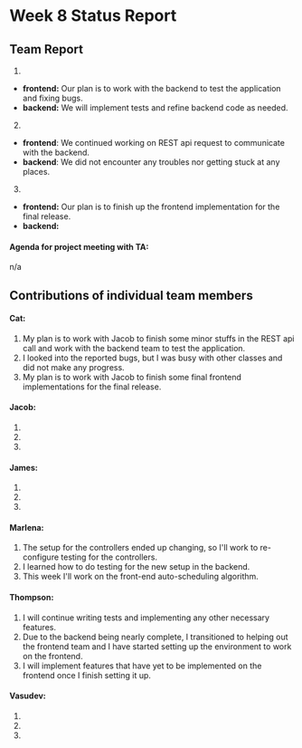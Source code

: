 # Week 8 Status Report

## Team Report

1. 
- **frontend:** Our plan is to work with the backend to test the application and fixing bugs.
- **backend:** We will implement tests and refine backend code as needed.

2. 
- **frontend**: We continued working on REST api request to communicate with the backend.
- **backend**: 
We did not encounter any troubles nor getting stuck at any places.

3. 
- **frontend:** Our plan is to finish up the frontend implementation for the final release.
- **backend:** 

#### Agenda for project meeting with TA:
n/a



## Contributions of individual team members


#### Cat:
1. My plan is to work with Jacob to finish some minor stuffs in the REST api call and work with the backend team to test the application.
2. I looked into the reported bugs, but I was busy with other classes and did not make any progress.
3. My plan is to work with Jacob to finish some final frontend implementations for the final release.


#### Jacob:
1. 
2. 
3. 

#### James:
1. 
2. 
3. 

#### Marlena:
1. The setup for the controllers ended up changing, so I'll work to re-configure testing for the controllers.
2. I learned how to do testing for the new setup in the backend.
3. This week I'll work on the front-end auto-scheduling algorithm.

#### Thompson:
1. I will continue writing tests and implementing any other necessary features.
2. Due to the backend being nearly complete, I transitioned to helping out the frontend team and I have started setting up the environment to work on the frontend.
3. I will implement features that have yet to be implemented on the frontend once I finish setting it up.


#### Vasudev:
1. 
2. 
3. 
